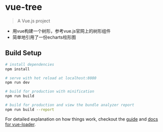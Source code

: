 # vue-tree

> A Vue.js project

* 用vue构建一个树形，参考vue.js官网上的树形组件
* 简单地引用了一份echarts柱形图

## Build Setup

``` bash
# install dependencies
npm install

# serve with hot reload at localhost:8080
npm run dev

# build for production with minification
npm run build

# build for production and view the bundle analyzer report
npm run build --report
```

For detailed explanation on how things work, checkout the [guide](http://vuejs-templates.github.io/webpack/) and [docs for vue-loader](http://vuejs.github.io/vue-loader).
